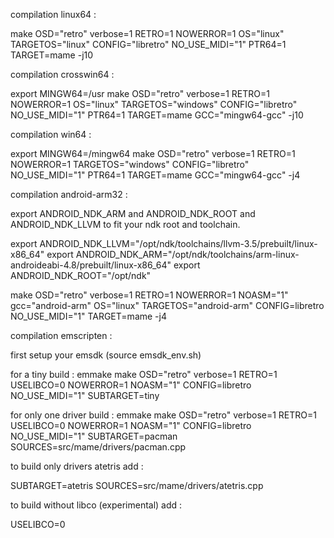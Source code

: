 
compilation linux64 :

make OSD="retro" verbose=1 RETRO=1 NOWERROR=1  OS="linux" TARGETOS="linux" CONFIG="libretro"  NO_USE_MIDI="1" PTR64=1 TARGET=mame  -j10

compilation crosswin64 :

export MINGW64=/usr
make OSD="retro" verbose=1 RETRO=1 NOWERROR=1  OS="linux" TARGETOS="windows" CONFIG="libretro"  NO_USE_MIDI="1" PTR64=1 TARGET=mame GCC="mingw64-gcc"  -j10

compilation win64 :

export MINGW64=/mingw64
make OSD="retro" verbose=1 RETRO=1 NOWERROR=1 TARGETOS="windows" CONFIG="libretro" NO_USE_MIDI="1" PTR64=1 TARGET=mame GCC="mingw64-gcc" -j4

compilation android-arm32 :

export ANDROID_NDK_ARM and ANDROID_NDK_ROOT and ANDROID_NDK_LLVM
to fit your ndk root and toolchain.

export ANDROID_NDK_LLVM="/opt/ndk/toolchains/llvm-3.5/prebuilt/linux-x86_64"
export ANDROID_NDK_ARM="/opt/ndk/toolchains/arm-linux-androideabi-4.8/prebuilt/linux-x86_64"
export ANDROID_NDK_ROOT="/opt/ndk"

make OSD="retro" verbose=1 RETRO=1 NOWERROR=1  NOASM="1" gcc="android-arm" OS="linux" TARGETOS="android-arm" CONFIG=libretro NO_USE_MIDI="1" TARGET=mame -j4

compilation emscripten :

first setup your emsdk (source emsdk_env.sh) 

for a tiny build :
emmake make  OSD="retro" verbose=1 RETRO=1 USELIBCO=0 NOWERROR=1  NOASM="1"  CONFIG=libretro NO_USE_MIDI="1" SUBTARGET=tiny 

for only one driver build :
emmake make  OSD="retro" verbose=1 RETRO=1 USELIBCO=0 NOWERROR=1  NOASM="1"  CONFIG=libretro NO_USE_MIDI="1" SUBTARGET=pacman SOURCES=src/mame/drivers/pacman.cpp


to build only drivers atetris add :

SUBTARGET=atetris SOURCES=src/mame/drivers/atetris.cpp

to build without libco (experimental) add :

USELIBCO=0 
